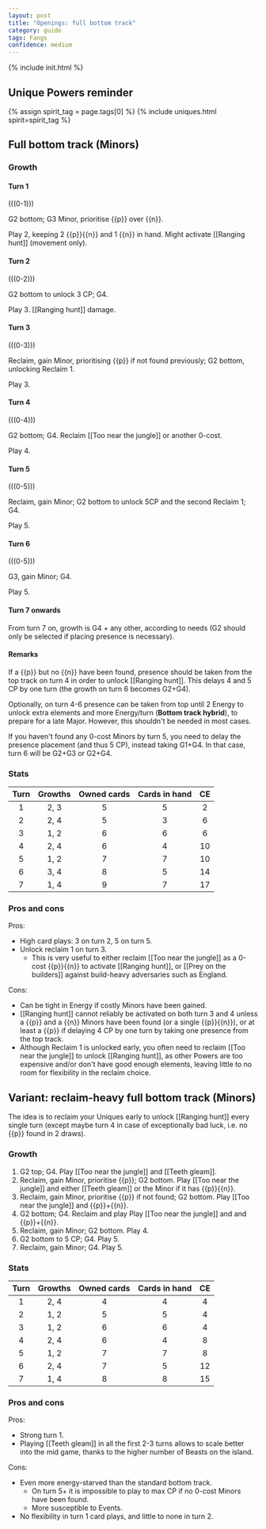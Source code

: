 ```yaml
---  
layout: post  
title: "Openings: full bottom track"  
category: guide  
tags: Fangs  
confidence: medium
---
```

{% include init.html %}

## Unique Powers reminder

{% assign spirit_tag = page.tags[0] %}
{% include uniques.html spirit=spirit_tag %}

## Full bottom track (Minors)

### Growth

#### Turn 1

(((0-1)))

G2 bottom; G3 Minor, prioritise {{p}} over {{n}}.

Play 2, keeping 2 {{p}}{{n}} and 1 {{n}} in hand. Might activate [[Ranging hunt]] (movement only).


#### Turn 2

(((0-2)))

G2 bottom to unlock 3 CP; G4.

Play 3. [[Ranging hunt]] damage.


#### Turn 3

(((0-3)))

Reclaim, gain Minor, prioritising {{p}} if not found previously; G2 bottom, unlocking Reclaim 1.

Play 3.


#### Turn 4

(((0-4)))

G2 bottom; G4. Reclaim [[Too near the jungle]] or another 0-cost.

Play 4.

#### Turn 5

(((0-5)))

Reclaim, gain Minor; G2 bottom to unlock 5CP and the second Reclaim 1; G4.

Play 5.

#### Turn 6

(((0-5)))

G3, gain Minor; G4. 

Play 5.

#### Turn 7 onwards

From turn 7 on, growth is G4 + any other, according to needs (G2 should only be selected if placing presence is necessary).

#### Remarks

If a {{p}} but no {{n}} have been found, presence should be taken from the top track on turn 4 in order to unlock [[Ranging hunt]]. This delays 4 and 5 CP by one turn (the growth on turn 6 becomes G2+G4).

Optionally, on turn 4-6 presence can be taken from top until 2 Energy to unlock extra elements and more Energy/turn (**Bottom track hybrid**), to prepare for a late Major. However, this shouldn't be needed in most cases.

If you haven't found any 0-cost Minors by turn 5, you need to delay the presence placement (and thus 5 CP), instead
taking G1+G4. In that case, turn 6 will be G2+G3 or G2+G4.

### Stats

Turn | Growths | Owned cards | Cards in hand | CE
:--: | :--: | :--: | :--: | :--: 
1 | 2, 3 |   5   | 5 | 2
2 | 2, 4 |   5   | 3 | 6
3 | 1, 2 |   6   | 6 | 6
4 | 2, 4 |   6   | 4 | 10
5 | 1, 2 |   7   | 7 | 10
6 | 3, 4 |   8   | 5 | 14
7 | 1, 4 |   9   | 7 | 17

### Pros and cons

Pros:

-   High card plays: 3 on turn 2, 5 on turn 5.
-   Unlock reclaim 1 on turn 3.
	-   This is very useful to either reclaim [[Too near the jungle]] as a 0-cost {{p}}{{n}} to activate [[Ranging hunt]], or [[Prey on the builders]] against build-heavy adversaries such as England.

Cons:

- Can be tight in Energy if costly Minors have been gained.
- [[Ranging hunt]] cannot reliably be activated on both turn 3 and 4 unless a {{p}} and a {{n}} Minors have been found (or a single {{p}}{{n}}), or at least a {{p}} if delaying 4 CP by one turn by taking one presence from the top track.
- Although Reclaim 1 is unlocked early, you often need to reclaim [[Too near the jungle]] to unlock [[Ranging hunt]], as other Powers 
are too expensive and/or don't have good enough elements, leaving little to no room for flexibility in the reclaim choice.


## Variant: reclaim-heavy full bottom track (Minors)

The idea is to reclaim your Uniques early to unlock [[Ranging hunt]] every single turn (except maybe turn 4 in case of exceptionally bad luck, i.e. no {{p}} found in 2 draws).

### Growth

1. G2 top; G4. Play [[Too near the jungle]] and [[Teeth gleam]].
2. Reclaim, gain Minor, prioritise {{p}}; G2 bottom. Play [[Too near the jungle]] and either [[Teeth gleam]] or the Minor if it has {{p}}{{n}}.
3. Reclaim, gain Minor, prioritise {{p}} if not found; G2 bottom. Play [[Too near the jungle]] and {{p}}+{{n}}.
4. G2 bottom; G4. Reclaim and play Play [[Too near the jungle]] and and {{p}}+{{n}}.
5. Reclaim, gain Minor; G2 bottom. Play 4.
6. G2 bottom to 5 CP; G4. Play 5.
7. Reclaim, gain Minor; G4. Play 5.

### Stats

Turn | Growths | Owned cards | Cards in hand | CE
:--: | :--: | :--: | :--: | :--: 
1 | 2, 4 |   4   | 4 | 4
2 | 1, 2 |   5   | 5 | 4
3 | 1, 2 |   6   | 6 | 4
4 | 2, 4 |   6   | 4 | 8
5 | 1, 2 |   7   | 7 | 8
6 | 2, 4 |   7   | 5 | 12
7 | 1, 4 |   8   | 8 | 15

### Pros and cons

Pros:

- Strong turn 1.
- Playing [[Teeth gleam]] in all the first 2-3 turns allows to scale better into the mid game, thanks to the higher number of Beasts on the island.

Cons:

- Even more energy-starved than the standard bottom track.
  - On turn 5+ it is impossible to play to max CP if no 0-cost Minors have been found.
  - More susceptible to Events.
- No flexibility in turn 1 card plays, and little to none in turn 2.
